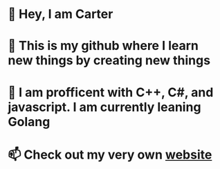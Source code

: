 # 👋 Hey, I am Carter

# 👀 This is my github where I learn new things by creating new things

# 🌱 I am profficent with C++, C#, and javascript. I am currently leaning Golang

# 📫 Check out my very own [website](https://carbyte.dev/)

